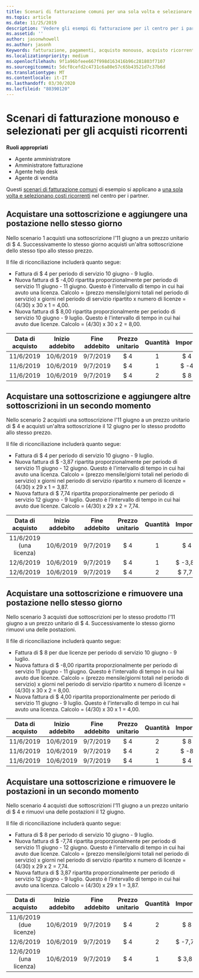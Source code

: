 ```yaml
---
title: Scenari di fatturazione comuni per una sola volta e selezionare gli acquisti ricorrenti | Centro per i partner
ms.topic: article
ms.date: 11/25/2019
description: 'Vedere gli esempi di fatturazione per il centro per i partner per una sola volta e selezionare gli acquisti ricorrenti: quando si acquistano sottoscrizioni, aggiungere altre sottoscrizioni, aggiungere o rimuovere postazioni.'
ms.assetid: ''
author: jasonwhowell
ms.author: jasonh
Keywords: fatturazione, pagamenti, acquisto monouso, acquisto ricorrente, sottoscrizioni, postazioni
ms.localizationpriority: medium
ms.openlocfilehash: 9f1a96bfeee667f998d163416b96c281803f7107
ms.sourcegitcommit: 5dcf8cefd2c4731c6a80e57c65b43521d7c37b6d
ms.translationtype: MT
ms.contentlocale: it-IT
ms.lasthandoff: 03/30/2020
ms.locfileid: "80390120"
---
```

# <a name="one-time-and-select-recurring-purchase-billing-scenarios"></a>Scenari di fatturazione monouso e selezionati per gli acquisti ricorrenti

**Ruoli appropriati**

- Agente amministratore
- Amministratore fatturazione
- Agente help desk
- Agente di vendita

Questi [scenari di fatturazione comuni](common-billing-scenarios.md) di esempio si applicano a [una sola volta e selezionano costi ricorrenti](one-time-and-recurring-billing.md) nel centro per i partner.

## <a name="purchase-a-subscription-and-add-a-seat-on-the-same-day"></a>Acquistare una sottoscrizione e aggiungere una postazione nello stesso giorno

Nello scenario 1 acquisti una sottoscrizione l'11 giugno a un prezzo unitario di $ 4. Successivamente lo stesso giorno acquisti un'altra sottoscrizione dello stesso tipo allo stesso prezzo.

Il file di riconciliazione includerà quanto segue:

- Fattura di $ 4 per periodo di servizio 10 giugno - 9 luglio.
- Nuova fattura di $ -4,00 ripartita proporzionalmente per periodo di servizio 11 giugno - 11 giugno. Questo è l'intervallo di tempo in cui hai avuto una licenza. Calcolo = (prezzo mensile/giorni totali nel periodo di servizio) x giorni nel periodo di servizio ripartito x numero di licenze = (4/30) x 30 x 1 = 4,00.
- Nuova fattura di $ 8,00 ripartita proporzionalmente per periodo di servizio 10 giugno - 9 luglio. Questo è l'intervallo di tempo in cui hai avuto due licenze. Calcolo = (4/30) x 30 x 2 = 8,00.

|**Data di acquisto**   |**Inizio addebito** |**Fine addebito**  |**Prezzo unitario**  |**Quantità**  |**Importo** |**Tipo di addebito** |
|:------:|:------:|:------:|:------:|:------:|:------:|:-----:|
|11/6/2019      |10/6/2019   |9/7/2019         |$ 4                |1                 |$ 4            |Nuovo         |
|11/6/2019     | 10/6/2019    |9/7/2019        |$ 4        |1        | $ -4       |addQuantity           |
|11/6/2019     | 10/6/2019    |9/7/2019        |$ 4        | 2      |$ 8         |addQuantity           |

## <a name="purchase-a-subscription-and-add-more-subscriptions-later"></a>Acquistare una sottoscrizione e aggiungere altre sottoscrizioni in un secondo momento

Nello scenario 2 acquisti una sottoscrizione l'11 giugno a un prezzo unitario di $ 4 e acquisti un'altra sottoscrizione il 12 giugno per lo stesso prodotto allo stesso prezzo.

Il file di riconciliazione includerà quanto segue:

- Fattura di $ 4 per periodo di servizio 10 giugno - 9 luglio.
- Nuova fattura di $ -3,87 ripartita proporzionalmente per periodo di servizio 11 giugno - 12 giugno. Questo è l'intervallo di tempo in cui hai avuto una licenza. Calcolo = (prezzo mensile/giorni totali nel periodo di servizio) x giorni nel periodo di servizio ripartito x numero di licenze = (4/30) x 29 x 1 = 3,87.
- Nuova fattura di $ 7,74 ripartita proporzionalmente per periodo di servizio 12 giugno - 9 luglio. Questo è l'intervallo di tempo in cui hai avuto due licenze. Calcolo = (4/30) x 29 x 2 = 7,74.

|**Data di acquisto**   |**Inizio addebito** |**Fine addebito**  |**Prezzo unitario**  |**Quantità**  |**Importo** |**Tipo di addebito** |
|:------:|:------:|:------:|:------:|:------:|:------:|:-----:|
|11/6/2019 (una licenza)     |10/6/2019   |9/7/2019         |$ 4         |1        |$ 4            |Nuovo         |
|12/6/2019     | 10/6/2019    |9/7/2019        |$ 4        |1        | $ -3,87       |addQuantity           |
|12/6/2019     | 10/6/2019    |9/7/2019        |$ 4        | 2      |$ 7,74       |addQuantity           |

## <a name="purchase-a-subscription-and-remove-a-seat-on-the-same-day"></a>Acquistare una sottoscrizione e rimuovere una postazione nello stesso giorno

Nello scenario 3 acquisti due sottoscrizioni per lo stesso prodotto l'11 giugno a un prezzo unitario di $ 4. Successivamente lo stesso giorno rimuovi una delle postazioni.  

Il file di riconciliazione includerà quanto segue:

- Fattura di $ 8 per due licenze per periodo di servizio 10 giugno - 9 luglio.
- Nuova fattura di $ -8,00 ripartita proporzionalmente per periodo di servizio 11 giugno - 11 giugno. Questo è l'intervallo di tempo in cui hai avuto due licenze. Calcolo = (prezzo mensile/giorni totali nel periodo di servizio) x giorni nel periodo di servizio ripartito x numero di licenze = (4/30) x 30 x 2 = 8,00.
- Nuova fattura di $ 4,00 ripartita proporzionalmente per periodo di servizio 11 giugno - 9 luglio. Questo è l'intervallo di tempo in cui hai avuto una licenza. Calcolo = (4/30) x 30 x 1 = 4,00.

|**Data di acquisto**   |**Inizio addebito** |**Fine addebito**  |**Prezzo unitario**  |**Quantità**  |**Importo** |**Tipo di addebito** |
|:------:|:------:|:------:|:------:|:------:|:------:|:-----:|
|11/6/2019      |10/6/2019   |9/7/2019         |$ 4                |2                 |$ 8            |Nuovo         |
|11/6/2019     | 10/6/2019    |9/7/2019        |$ 4        |2        | $ -8       |removeQuantity           |
|11/6/2019     | 10/6/2019    |9/7/2019        |$ 4        | 1      |$ 4         |removeQuantity           |

## <a name="purchase-a-subscription-and-remove-seats-later"></a>Acquistare una sottoscrizione e rimuovere le postazioni in un secondo momento

Nello scenario 4 acquisti due sottoscrizioni l'11 giugno a un prezzo unitario di $ 4 e rimuovi una delle postazioni il 12 giugno.

Il file di riconciliazione includerà quanto segue:

- Fattura di $ 8 per periodo di servizio 10 giugno - 9 luglio.
- Nuova fattura di $ -7,74 ripartita proporzionalmente per periodo di servizio 11 giugno - 12 giugno. Questo è l'intervallo di tempo in cui hai avuto due licenze. Calcolo = (prezzo mensile/giorni totali nel periodo di servizio) x giorni nel periodo di servizio ripartito x numero di licenze = (4/30) x 29 x 2 = 7,74.
- Nuova fattura di $ 3,87 ripartita proporzionalmente per periodo di servizio 12 giugno - 9 luglio. Questo è l'intervallo di tempo in cui hai avuto una licenza. Calcolo = (4/30) x 29 x 1 = 3,87.

|**Data di acquisto**   |**Inizio addebito** |**Fine addebito**  |**Prezzo unitario**  |**Quantità**  |**Importo** |**Tipo di addebito** |
|:------:|:------:|:------:|:------:|:------:|:------:|:-----:|
|11/6/2019 (due licenze)     |10/6/2019   |9/7/2019         |$ 4         |2        |$ 8       |Nuovo       |
|12/6/2019     | 10/6/2019    |9/7/2019        |$ 4        |2        | $ -7,74       |removeQuantity           |
|12/6/2019 (una licenza)    | 10/6/2019    |9/7/2019   |$ 4    |1      |$ 3,87    |removeQuantity |

